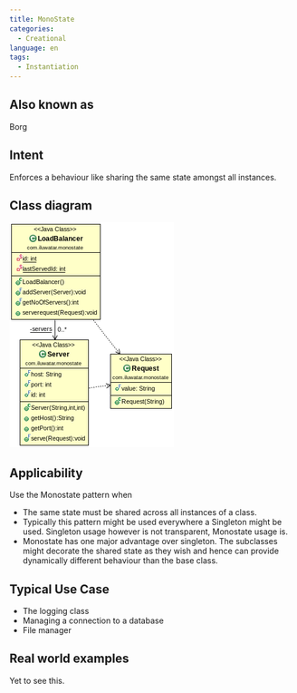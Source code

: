```yaml
---
title: MonoState
categories:
  - Creational
language: en
tags:
  - Instantiation
---
```


## Also known as
Borg

## Intent
Enforces a behaviour like sharing the same state amongst all instances.

## Class diagram
![alt text](./etc/monostate.png "MonoState")

## Applicability
Use the Monostate pattern when

* The same state must be shared across all instances of a class.
* Typically this pattern might be used everywhere a Singleton might be used. Singleton usage however is not transparent, Monostate usage is.
* Monostate has one major advantage over singleton. The subclasses might decorate the shared state as they wish and hence can provide dynamically different behaviour than the base class.

## Typical Use Case

* The logging class
* Managing a connection to a database
* File manager

## Real world examples

Yet to see this.
